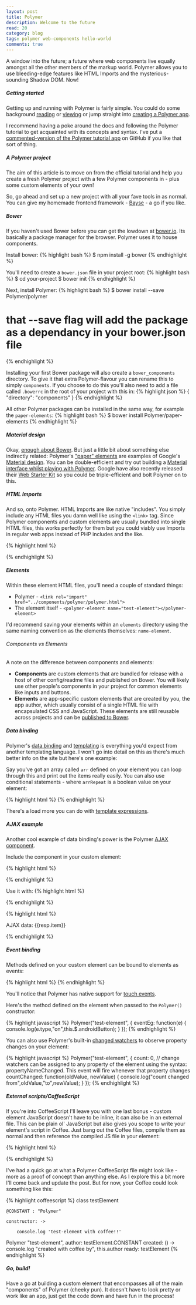 ```yaml
---
layout: post
title: Polymer
description: Welcome to the future
read: 20
category: blog
tags: polymer web-components hello-world
comments: true
---
```


A window into the future; a future where web components live equally amongst all the other members of the markup world. Polymer allows you to use bleeding-edge features like HTML Imports and the mysterious-sounding Shadow DOM. Now!

##### Getting started

Getting up and running with Polymer is fairly simple. You could do some background [reading](http://www.polymer-project.org/docs/start/everything.html) or [viewing](https://www.youtube.com/watch?v=irGDN5Ysi_A&list=PLRAVCSU_HVYu-zlRaqArF8Ytwz1jlMOIM) or jump straight into [creating a Polymer app](http://www.polymer-project.org/docs/start/tutorial/intro.html).

I recommend having a poke around the docs and following the Polymer tutorial to get acquainted with its concepts and syntax. I've put a [commented-version of the Polymer tutorial app](https://github.com/lukehedger/hello-polymer) on GitHub if you like that sort of thing.

##### A Polymer project

The aim of this article is to move on from the official tutorial and help you create a fresh Polymer project with a few Polymer components in - plus some custom elements of your own!

So, go ahead and set up a new project with all your fave tools in as normal. You can give my homemade frontend framework - [Bayse](https://github.com/lukehedger/bayse) - a go if you like.

##### Bower

If you haven't used Bower before you can get the lowdown at [bower.io](http://bower.io/). Its basically a package manager for the browser. Polymer uses it to house components.

Install bower:
{% highlight bash %}
$ npm install -g bower
{% endhighlight %}

You'll need to create a `bower.json` file in your project root:
{% highlight bash %}
$ cd your-project
$ bower init
{% endhighlight %}

Next, install Polymer:
{% highlight bash %}
$ bower install --save Polymer/polymer
# that --save flag will add the package as a dependancy in your bower.json file
{% endhighlight %}

Installing your first Bower package will also create a `bower_components` directory. To give it that extra Polymer-flavour you can rename this to simply `components`. If you choose to do this you'll also need to add a file called `.bowerrc` in the root of your project with this in:
{% highlight json %}
{
  "directory": "components"
}
{% endhighlight %}

All other Polymer packages can be installed in the same way, for example the `paper-elements`:
{% highlight bash %}
$ bower install Polymer/paper-elements
{% endhighlight %}

##### Material design

Okay, [enough about Bower](http://media.giphy.com/media/HwbdM9tzgX3a0/giphy.gif). But just a little bit about something else indirectly related: Polymer's ["paper" elements](http://www.polymer-project.org/components/paper-elements/demo.html) are examples of Google's [Material design](http://www.google.com/design/spec/material-design/introduction.html). You can be double-efficient and try out building a [Material interface whilst playing with Polymer](http://www.polymer-project.org/docs/elements/material.html). Google have also recently released their [Web Starter Kit](https://developers.google.com/web/starter-kit/) so you could be triple-efficient and bolt Polymer on to this.

##### HTML Imports

And so, onto Polymer. HTML Imports are like native "includes". You simply include any HTML files you damn well like using the `<link>` tag. Since Polymer components and custom elements are usually bundled into single HTML files, this works perfectly for them but you could viably use Imports in regular web apps instead of PHP includes and the like.

{% highlight html %}
<link rel="import" href="../components/font-roboto/roboto.html">   
{% endhighlight %}

##### Elements

Within these element HTML files, you'll need a couple of standard things:

+ Polymer - `<link rel="import" href="../components/polymer/polymer.html">`
+ The element itself - `<polymer-element name="test-element"></polymer-element>`

I'd recommend saving your elements within an `elements` directory using the same naming convention as the elements themselves: `name-element`.

###### Components vs Elements

A note on the difference between components and elements:

+ **Components** are custom elements that are bundled for release with a host of other config/readme files and published on Bower. You will likely use other people's components in your project for common elements like inputs and buttons.
+ **Elements** are app-specific custom elements that are created by you, the app author, which usually consist of a single HTML file with encapsulated CSS and JavaScript. These elements are still reusable across projects and can be [published to Bower](http://www.polymer-project.org/docs/start/reusableelements.html).

##### Data binding

Polymer's [data binding](http://www.polymer-project.org/docs/polymer/binding-types.html) and [templating](http://www.polymer-project.org/docs/polymer/template.html) is everything you'd expect from another templating language. I won't go into detail on this as there's much better info on the site but here's one example:

Say you've got an array called `arr` defined on your element you can loop through this and print out the items really easily. You can also use conditional statements - where `arrRepeat` is a boolean value on your element:

{% highlight html %}
<template repeat="{{ arr }}" if="{{ arrRepeat }}">
    <li>{{ }}</li>
</template>
{% endhighlight %}

There's a load more you can do with [template expressions](http://www.polymer-project.org/docs/polymer/expressions.html).

##### AJAX example

Another cool example of data binding's power is the Polymer [AJAX component](http://www.polymer-project.org/docs/elements/core-elements.html#core-ajax).

Include the component in your custom element:

{% highlight html %}
<link rel="import" href="../components/core-ajax/core-ajax.html">
{% endhighlight %}

Use it with:
{% highlight html %}
<core-ajax url="../data/holidays.json" auto response="{{resp}}"></core-ajax>
<!-- setting the auto attribute means the element will perform a request whenever its url or params properties are changed -->
{% endhighlight %}

{% highlight html %}
<!-- response data is bound to {{resp}} and can now be used anywhere in the template -->
<p>AJAX data: {{resp.item}}</p>
{% endhighlight %}

##### Event binding

Methods defined on your custom element can be bound to elements as events:

{% highlight html %}
<paper-fab icon="android" style="fill:#A4C639;background:white;" id="androidButton" on-tap="{{eventEg}}"></paper-fab>
{% endhighlight %}

You'll notice that Polymer has native support for [touch events](http://www.polymer-project.org/docs/polymer/touch.html).

Here's the method defined on the element when passed to the `Polymer()` constructor:

{% highlight javascript %}
Polymer("test-element", {
    eventEg: function(e) {
        console.log(e.type,"on",this.$.androidButton);
    }
});
{% endhighlight %}

You can also use Polymer's built-in [changed watchers](http://www.polymer-project.org/docs/polymer/polymer.html#change-watchers) to observe property changes on your element:

{% highlight javascript %}
Polymer("test-element", {
    count: 0,
    // change watchers can be assigned to any property of the element using the syntax: propertyNameChanged. This event will fire whenever that property changes
    countChanged: function(oldValue, newValue) {
        console.log("count changed from",oldValue,"to",newValue);
    }
});
{% endhighlight %}

##### External scripts/CoffeeScript

If you're into CoffeeScript I'll leave you with one last bonus - custom element JavaScript doesn't have to be inline, it can also be in an external file. This can be plain ol' JavaScript but also gives you scope to write your element's script in Coffee. Just bang out the Coffee files, compile them as normal and then reference the compiled JS file in your element:

{% highlight html %}
<script src="../js/elements/test-element.js"></script>
{% endhighlight %}

I've had a quick go at what a Polymer CoffeeScript file might look like - more as a proof of concept than anything else. As I explore this a bit more I'll come back and update the post. But for now, your Coffee could look something like this:

{% highlight coffeescript %}
class testElement

    @CONSTANT : "Polymer"

    constructor: ->

        console.log 'test-element with coffee!!'

Polymer "test-element",
    author: testElement.CONSTANT
    created: () ->
        console.log "created with coffee by", this.author
    ready: testElement
{% endhighlight %}

##### Go, build!

Have a go at building a custom element that encompasses all of the main "components" of Polymer (cheeky pun). It doesn't have to look pretty or work like an app, just get the code down and have fun in the process!